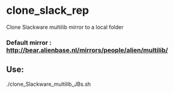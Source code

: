 # clone_slack_rep
Clone Slackware multilib mirror to a local folder

### Default mirror : http://bear.alienbase.nl/mirrors/people/alien/multilib/

## Use:
 ./clone_Slackware_multilib_JBs.sh
